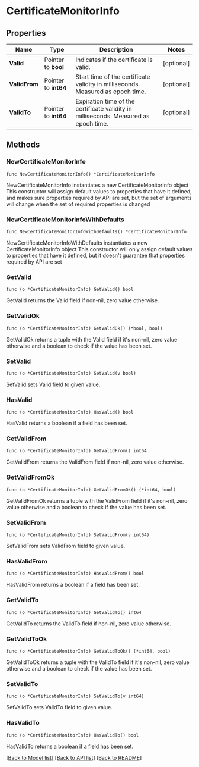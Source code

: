 # CertificateMonitorInfo

## Properties

Name | Type | Description | Notes
------------ | ------------- | ------------- | -------------
**Valid** | Pointer to **bool** | Indicates if the certificate is valid. | [optional] 
**ValidFrom** | Pointer to **int64** | Start time of the certificate validity in milliseconds. Measured as epoch time. | [optional] 
**ValidTo** | Pointer to **int64** | Expiration time of the certificate validity in milliseconds. Measured as epoch time. | [optional] 

## Methods

### NewCertificateMonitorInfo

`func NewCertificateMonitorInfo() *CertificateMonitorInfo`

NewCertificateMonitorInfo instantiates a new CertificateMonitorInfo object
This constructor will assign default values to properties that have it defined,
and makes sure properties required by API are set, but the set of arguments
will change when the set of required properties is changed

### NewCertificateMonitorInfoWithDefaults

`func NewCertificateMonitorInfoWithDefaults() *CertificateMonitorInfo`

NewCertificateMonitorInfoWithDefaults instantiates a new CertificateMonitorInfo object
This constructor will only assign default values to properties that have it defined,
but it doesn't guarantee that properties required by API are set

### GetValid

`func (o *CertificateMonitorInfo) GetValid() bool`

GetValid returns the Valid field if non-nil, zero value otherwise.

### GetValidOk

`func (o *CertificateMonitorInfo) GetValidOk() (*bool, bool)`

GetValidOk returns a tuple with the Valid field if it's non-nil, zero value otherwise
and a boolean to check if the value has been set.

### SetValid

`func (o *CertificateMonitorInfo) SetValid(v bool)`

SetValid sets Valid field to given value.

### HasValid

`func (o *CertificateMonitorInfo) HasValid() bool`

HasValid returns a boolean if a field has been set.

### GetValidFrom

`func (o *CertificateMonitorInfo) GetValidFrom() int64`

GetValidFrom returns the ValidFrom field if non-nil, zero value otherwise.

### GetValidFromOk

`func (o *CertificateMonitorInfo) GetValidFromOk() (*int64, bool)`

GetValidFromOk returns a tuple with the ValidFrom field if it's non-nil, zero value otherwise
and a boolean to check if the value has been set.

### SetValidFrom

`func (o *CertificateMonitorInfo) SetValidFrom(v int64)`

SetValidFrom sets ValidFrom field to given value.

### HasValidFrom

`func (o *CertificateMonitorInfo) HasValidFrom() bool`

HasValidFrom returns a boolean if a field has been set.

### GetValidTo

`func (o *CertificateMonitorInfo) GetValidTo() int64`

GetValidTo returns the ValidTo field if non-nil, zero value otherwise.

### GetValidToOk

`func (o *CertificateMonitorInfo) GetValidToOk() (*int64, bool)`

GetValidToOk returns a tuple with the ValidTo field if it's non-nil, zero value otherwise
and a boolean to check if the value has been set.

### SetValidTo

`func (o *CertificateMonitorInfo) SetValidTo(v int64)`

SetValidTo sets ValidTo field to given value.

### HasValidTo

`func (o *CertificateMonitorInfo) HasValidTo() bool`

HasValidTo returns a boolean if a field has been set.


[[Back to Model list]](../README.md#documentation-for-models) [[Back to API list]](../README.md#documentation-for-api-endpoints) [[Back to README]](../README.md)


